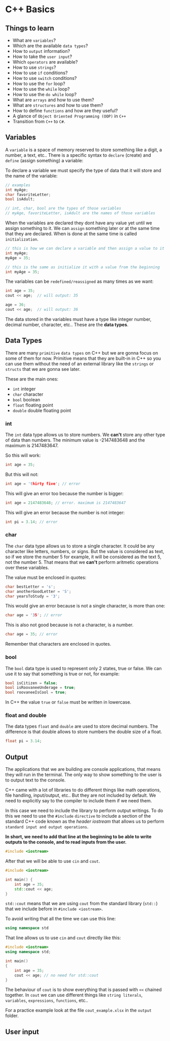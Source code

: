 # C++ Basics

## Things to learn

- What are `variables`?
- Which are the available `data types`?
- How to `output` information?
- How to take the `user input`?
- Which `operators` are available?
- How to use `strings`?
- How to use `if` conditions?
- How to use `switch` conditions?
- How to use the `for` loop?
- How to use the `while` loop?
- How to use the `do while` loop?
- What are `arrays` and how to use them?
- What are `structures` and how to use them?
- How to define `functions` and how are they useful?
- A glance of `Object Oriented Programming (OOP)` in `C++`
- Transition from `C++` to `C#`.

## Variables

A `variable` is a space of memory reserved to store something like a digit, a number, a text, etc..
There is a specific syntax to `declare` (create) and `define` (assign something) a variable:

To declare a variable we must specify the type of data that it will store and the name of the variable:

```cpp
// examples
int myAge;
char favoriteLetter;
bool isAdult;

// int, char, bool are the types of those variables
// myAge, favoriteLetter, isAdult are the names of those variables
```

When the variables are declared they dont have any value yet until we assign something to it. We can `assign` something later or at the same time that they are declared. When is done at the same time is called `initialization`.

```cpp
// this is how we can declare a variable and then assign a value to it
int myAge;
myAge = 35;

// this is the same as initialize it with a value from the beginning
int myAge = 35;
```

The variables can be `redefined/reassigned` as many times as we want:

```cpp
int age = 35;
cout << age;  // will output: 35

age = 36;
cout << age;  // will output: 36
```

The data stored in the variables must have a type like integer number, decimal number, character, etc.. These are the **data types**.

## Data Types

There are many `primitive` `data types` on C++ but we are gonna focus on some of them for now.
Primitive means that they are built-in in C++ so you can use them without the need of an external library like the `strings` or `structs` that we are gonna see later.

These are the main ones:

- `int` integer
- `char` character
- `bool` boolean
- `float` floating point
- `double` double floating point

### int

The `int` data type allows us to store numbers. We **can't** store any other type of data than numbers.
The minimum value is -2147483648 and the maximum is 2147483647.

So this will work:

```cpp
int age = 35;
```

But this will not:

```cpp
int age = 'thirty five'; // error
```

This will give an error too because the number is bigger:

```cpp
int age = 2147483648; // error. maximum is 2147483647
```

This will give an error because the number is not integer:

```cpp
int pi = 3.14; // error
```

### char

The `char` data type allows us to store a single character. It could be any character like letters, numbers, or signs. But the value is considered as text, so if we store the number 5 for example, it will be considered as the text 5, not the number 5. That means that we **can't** perform aritmetic operations over these variables.

The value must be enclosed in quotes:

```cpp
char bestLetter = 's';
char anotherGoodLetter = 'S';
char yearsToStudy = '3';
```

This would give an error because is not a single character, is more than one:

```cpp
char age = '35'; // error
```

This is also not good because is not a character, is a number.

```cpp
char age = 35; // error
```

Remember that characters are enclosed in quotes.

### bool

The `bool` data type is used to represent only 2 states, true or false.
We can use it to say that something is true or not, for example:

```cpp
bool isCitizen = false;
bool isRoovaneeUnderage = true;
bool roovaneeIsCool = true;
```

In C++ the value `true` or `false` must be written in lowercase.

### float and double

The data types `float` and `double` are used to store decimal numbers. The difference is that double allows to store numbers the double size of a float.

```cpp
float pi = 3.14;
```

## Output

The applications that we are building are console applications, that means they will run in the terminal. The only way to show something to the user is to output text to the console.

C++ came with a lot of libraries to do different things like math operations, file handling, input/output, etc.. But they are not included by default. We need to explicitly say to the compiler to include them if we need them.

In this case we need to include the library to perform output writings. To do this we need to use the `#include` `directive` to include a section of the standard C++ code known as the _header iostream_ that allows us to perform `standard input and output operations`.

**In short, we need to add that line at the beginning to be able to write outputs to the console, and to read inputs from the user.**

```cpp
#include <iostream>
```

After that we will be able to use `cin` and `cout`.

```cpp
#include <iostream>

int main() {
    int age = 35;
    std::cout << age;
}
```

`std::cout` means that we are using `cout` from the standard library (`std::`) that we include before in `#include <iostream>`.

To avoid writing that all the time we can use this line:

```cpp
using namespace std
```

That line allows us to use `cin` and `cout` directly like this:

```cpp
#include <iostream>
using namespace std;

int main()
{
    int age = 35;
    cout << age; // no need for std::cout
}
```

The behaviour of `cout` is to show everything that is passed with `<<` chained together.
In `cout` we can use different things like `string literals`, `variables`, `expressions`, `functions`, etc..

For a practice example look at the file `cout_example.xlsx` in the `output` folder.

## User input
